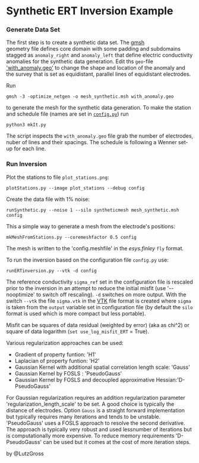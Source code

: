 # Synthetic ERT Inversion Example

### Generate Data Set
The first step is to create a synthetic data set. The [gmsh](https://gmsh.info/)  
geometry file defines core domain with some padding and subdomains stagged as `anomaly_right`
and `anomaly_left` that define electric conductivity anomalies
for the synthetic data generation. 
Edit ths `geo`-file ['with_anomaly.geo'](./with_anomaly.geo) to change the shape and 
location of the anomaly and the survey that is set as equidistant, parallel lines of equidistant
electrodes.

Run 

    gmsh -3 -optimize_netgen -o mesh_synthetic.msh with_anomaly.geo

to generate the mesh for the synthetic data generation. 
To make the station and schedule file (names are set in [`config.py`](./config.py)) run

    python3 mkIt.py

The script inspects the `with_anomaly.geo` file grab the number of electrodes, nuber of lines
and their spacings. The schedule is following a Wenner set-up for each line. 


### Run Inversion

Plot the stations to file `plot_stations.png`:

    plotStations.py --image plot_stations --debug config


Create the data file with 1% noise:

    runSynthetic.py --noise 1 --silo syntheticmesh mesh_synthetic.msh config


This a simple way to generate a mesh from the electrode's positions:

    mkMeshFromStations.py --coremeshfactor 0.5 config

The mesh is written to the 'config.meshfile' in the *esys.finley* `fly` format.

To run the inversion based on the configuration file `config.py` use: 

    runERTinversion.py --vtk -d config

The reference conductivity `sigma_ref` set in the configuration file 
is rescaled prior to the inversion in an attempt to reduce the initial misfit
(use '--nooptimize' to switch off rescaling).
`-d` switches on more output. With the switch `--vtk` the file `sigma.vtk` in 
the [VTK](https://vtk.org/) file format is created where `sigma` is taken from the `output` 
variable set in configuration file
(by default the `silo` format is used which is more compact 
but less portable). 

Misfit can be squares of data residual (weighted by error) (aka as chi^2) or square of 
data logarithm (`set use_log_misfit_ERT` = True). 

Various regularization approaches can be used: 

   - Gradient of property funtion: 'H1'
   - Laplacian of property funtion: 'H2'
   - Gaussian Kernel with additional spatial correlation length scale: 'Gauss'
   - Gaussian Kernel by FOSLS : 'PseudoGauss'
   - Gaussian Kernel by FOSLS and decoupled approximative Hessian:'D-PseudoGauss'

For Gaussian regularization requires an addition regularization parameter
'regularization_length_scale' to be set. A good choice is typically the distance of 
electrodes. Option `Gauss` is a straight forward implementation but typically requires
many iterations and tends to be unstable. 'PseudoGauss' uses a FOSLS approach to resolve 
the second derivative. The approach is typically very robust and used lessnumber 
of iterations but is computationally more expensive. To reduce memory requirements
'D-PseudoGauss' can be used but it comes at the cost of more iteration steps.

by @LutzGross
